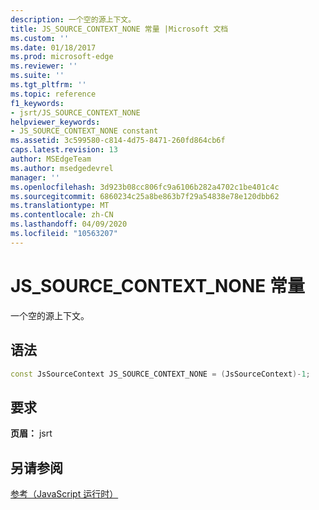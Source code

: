 ```yaml
---
description: 一个空的源上下文。
title: JS_SOURCE_CONTEXT_NONE 常量 |Microsoft 文档
ms.custom: ''
ms.date: 01/18/2017
ms.prod: microsoft-edge
ms.reviewer: ''
ms.suite: ''
ms.tgt_pltfrm: ''
ms.topic: reference
f1_keywords:
- jsrt/JS_SOURCE_CONTEXT_NONE
helpviewer_keywords:
- JS_SOURCE_CONTEXT_NONE constant
ms.assetid: 3c599580-c814-4d75-8471-260fd864cb6f
caps.latest.revision: 13
author: MSEdgeTeam
ms.author: msedgedevrel
manager: ''
ms.openlocfilehash: 3d923b08cc806fc9a6106b282a4702c1be401c4c
ms.sourcegitcommit: 6860234c25a8be863b7f29a54838e78e120dbb62
ms.translationtype: MT
ms.contentlocale: zh-CN
ms.lasthandoff: 04/09/2020
ms.locfileid: "10563207"
---
```

# JS_SOURCE_CONTEXT_NONE 常量
一个空的源上下文。  
  
## 语法  
  
```cpp  
const JsSourceContext JS_SOURCE_CONTEXT_NONE = (JsSourceContext)-1;  
```  
  
## 要求  
 **页眉：** jsrt  
  
## 另请参阅  
 [参考（JavaScript 运行时）](../chakra-hosting/reference-javascript-runtime.md)